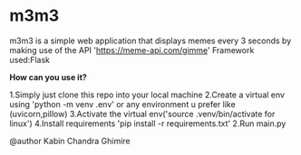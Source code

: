 # m3m3
m3m3 is a simple web application that displays memes every 3 seconds by making use of the API 'https://meme-api.com/gimme'
Framework used:Flask

**How can you use it?**

1.Simply just clone this repo into your local machine
2.Create a virtual env using 'python -m venv .env' or any environment u prefer like (uvicorn,pillow)
3.Activate the virtual env('source .venv/bin/activate for linux')
4.Install requirements 'pip install -r requirements.txt'
2.Run main.py


@author
Kabin Chandra Ghimire
